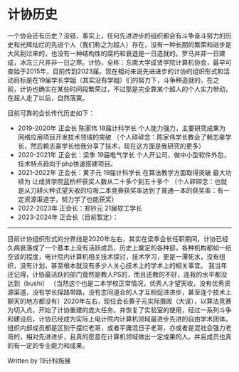 # 计协历史

​	一个协会还有历史？没错，事实上，任何先进进步的组织都会有斗争奋斗努力的历史和光辉灿烂的先进个人（我们称之为超人）存在，没有一种长期的繁荣和进步是大风刮过来的，也没有一种结构性的腐朽和衰退是一日造就的。罗马并非一日建成，冰冻三尺并非一日之寒。
​	计协，全称：东南大学成贤学院计算机协会，最早可查始于2015年，目前传到2023届。
​	现在相对来说先进进步的计协的组织形式和活动目标是在19届学长学姐（其实没有学姐）们的努力下，斗争种造就的，在之前，计协也确实在某些时间段繁荣过，不过那是完全靠某个超人的个人实力带动，在超人走了以后，自然落寞。

目前可靠的会长传代历史如下：
- 2019-2020年 正会长 陈家伟 18届计科学长 个人能力强力，主要研究成果为网络应用项目开发技术领域的突破 （个人碎碎念：陈家伟学长教会了赖志豪学长，然后赖志豪学长给我分享了技术，现在这方面是我研究的更多）
- 2020-2021年 正会长：梁季 19届电气学长 个人开公司，做中小型软件外包，技术特点趋向于php快速搭建项目。
- 2021-2022年 正会长：黄子元 19届计科学长 在算法教学方面取得突破 最大功绩为 让成贤学院蓝桥杯获奖人数从二十多个到五十多个 （个人碎碎念：也就是从刀耕火种式望天收的垃圾二本竞赛获奖率达到了普通一本的获奖率：有一定资源渠道学，努力学了也能获奖）
- 2022-2023年 正会长：郑钤元 21届软工学长
- 2023-2024年 正会长（目前暂定）：



---

​	目前计协组织形式的分界线是2020年左右，其实在梁季会长任职期间，计协已经久病衰落成了一个基本上没有活跃成员，历史上奠定的各种部，各种机构都如一纸空谈的程度，电计院内计算机相关技术探讨，技术学习，更是一潭死水，没有组织，没有计划，甚至根本就没有多少人关心技术上的学术上的相关事宜。 我当年还记得，计协最活跃的部门竟然是教人PS的，而且还教的不好，连我的水平都没达到（bushi） （当然这个也是二本学校正常情况，优秀人才望天收，没有优秀资源渠道，没有学长探路带路，没有志同道合的人才互相促进进步，甚至连个技术上聊天的地方都没有）
​	2020年左右，现任会长黄子元实际摄政（大误），以算法竞赛为切入点，开始了计协重建的庞大任务。并恢复了实验室的使用，经过一系列斗争和建设后，计协已经成为实际上电计院内计算机领域最进步先进的自由学术团体。
​	组织内部成员都是区别于摆烂老哥，或者平庸混日子老哥，亦或者是混社会强力老哥的，相对先进进步，且真的愿意在计算机领域做出一定成果的人。并且成员也真的有一定的专业能力和成果。

Written by 19计科施展